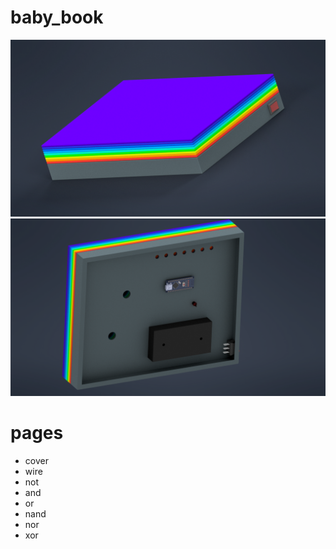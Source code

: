 # baby_book

![render](CAD/assembly_render.png)
![render back](CAD/assembly_render_back.png)

# pages

* cover
* wire
* not
* and
* or
* nand
* nor
* xor